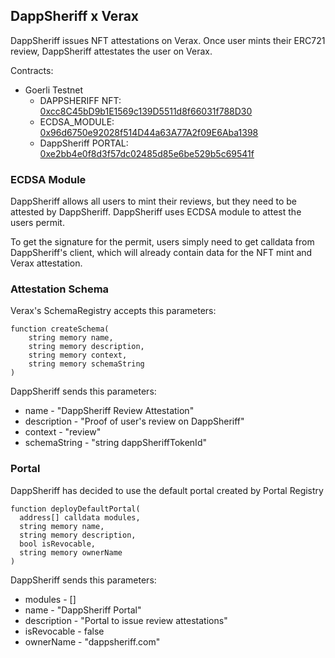 ## DappSheriff x Verax

DappSheriff issues NFT attestations on Verax. Once user mints their ERC721 review, DappSheriff attestates the user on Verax.

Contracts:
- Goerli Testnet
  - DAPPSHERIFF NFT: [0xcc8C45bD9b1E1569c139D5511d8f66031f788D30](https://goerli.lineascan.build/address/0xcc8C45bD9b1E1569c139D5511d8f66031f788D30)
  - ECDSA_MODULE: [0x96d6750e92028f514D44a63A77A2f09E6Aba1398](https://goerli.lineascan.build/address/0x96d6750e92028f514D44a63A77A2f09E6Aba1398)
  - DappSheriff PORTAL: [0xe2bb4e0f8d3f57dc02485d85e6be529b5c69541f](https://goerli.lineascan.build/address/0xe2bb4e0f8d3f57dc02485d85e6be529b5c69541f)


### ECDSA Module 
DappSheriff allows all users to mint their reviews, but they need to be attested by DappSheriff. 
DappSheriff uses ECDSA module to attest the users permit. 

To get the signature for the permit, users simply need to get calldata from DappSheriff's client, 
which will already contain data for the NFT mint and Verax attestation.

### Attestation Schema
Verax's SchemaRegistry accepts this parameters:

```solidity
function createSchema(
    string memory name,
    string memory description,
    string memory context,
    string memory schemaString
)
```

DappSheriff sends this parameters:
- name - "DappSheriff Review Attestation"
- description - "Proof of user's review on DappSheriff"
- context - "review"
- schemaString - "string dappSheriffTokenId"

### Portal
DappSheriff has decided to use the default portal created by Portal Registry
```solidity
function deployDefaultPortal(
  address[] calldata modules,
  string memory name,
  string memory description,
  bool isRevocable,
  string memory ownerName
)
```

DappSheriff sends this parameters:
- modules - []
- name - "DappSheriff Portal"
- description - "Portal to issue review attestations"
- isRevocable - false
- ownerName - "dappsheriff.com"

